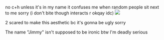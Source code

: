 
no c+h unless it's in my name it confuses me when random people sit next to me sorry (i don't bite though interacts r okqay idc)
  ![](https://i.pinimg.com/736x/71/90/9d/71909d9026d0a634708f8bfc5cff1314.jpg)



2 scared to make this aesthetic bc it's gonna be ugly sorry

The name "Jimmy" isn't supposed to be ironic btw I'm deadly serious
